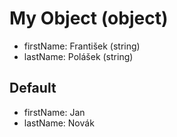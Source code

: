 # My Object (object)

- firstName: František (string)
- lastName: Polášek (string)

## Default

- firstName: Jan
- lastName: Novák
